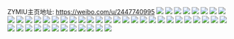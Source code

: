 ZYMIU主页地址: https://weibo.com/u/2447740995 
![](https://wx4.sinaimg.cn/mw2000/91e59043gy1h8vfiqwd6rj20m50w9tbe.jpg) 
![](https://wx4.sinaimg.cn/mw2000/91e59043gy1h8veyhh88zj228w2zu1kz.jpg) 
![](https://wx4.sinaimg.cn/mw2000/91e59043gy1h8vf08moahj21ln24w7uw.jpg) 
![](https://wx4.sinaimg.cn/mw2000/91e59043gy1h8vf09n21kj2295306u0x.jpg) 
![](https://wx4.sinaimg.cn/mw2000/91e59043gy1h8uhsku1hqj20qa1lodsh.jpg) 
![](https://wx4.sinaimg.cn/mw2000/91e59043gy1h8ta5jp390j20dw0dw0t5.jpg) 
![](https://wx4.sinaimg.cn/mw2000/91e59043gy1h8rvrzl1v2j21m025c1ky.jpg) 
![](https://wx4.sinaimg.cn/mw2000/91e59043gy1h8rvrxfprij21le24ihdt.jpg) 
![](https://wx4.sinaimg.cn/mw2000/91e59043gy1h8rvrur6t6j22dc35snpf.jpg) 
![](https://wx4.sinaimg.cn/mw2000/91e59043gy1h8rw43eyjsj22dc35su0z.jpg) 
![](https://wx4.sinaimg.cn/mw2000/91e59043gy1h8rw8ylae5j21ay1ls1kx.jpg) 
![](https://wx4.sinaimg.cn/mw2000/91e59043gy1h8rvs0ilwrj21b31qsh8q.jpg) 
![](https://wx4.sinaimg.cn/mw2000/91e59043gy1h8rvrnti1ij21m125db29.jpg) 
![](https://wx4.sinaimg.cn/mw2000/91e59043gy1h8rw3zyyolj21ms26db29.jpg) 
![](https://wx4.sinaimg.cn/mw2000/91e59043gy1h8rvrred72j21o0281qv5.jpg) 
![](https://wx4.sinaimg.cn/mw2000/91e59043gy1h8qq5wyo87j21me25vhdt.jpg) 
![](https://wx4.sinaimg.cn/mw2000/91e59043gy1h8pnkui5taj22dc35s1kz.jpg) 
![](https://wx4.sinaimg.cn/mw2000/91e59043gy1h8pnlcuh76j21kr23oe81.jpg) 
![](https://wx4.sinaimg.cn/mw2000/91e59043gy1h8pnl3l2jaj21tm2fjqv5.jpg) 
![](https://wx4.sinaimg.cn/mw2000/91e59043gy1h8pnl0t47tj231b29y7wk.jpg) 
![](https://wx4.sinaimg.cn/mw2000/91e59043gy1h8pdiiijbej22c0340kjo.jpg) 
![](https://wx4.sinaimg.cn/mw2000/91e59043gy1h8pditxc1sj22c0340b2c.jpg) 
![](https://wx4.sinaimg.cn/mw2000/91e59043gy1h8pdib873jj223q2sz1kz.jpg) 
![](https://wx4.sinaimg.cn/mw2000/91e59043gy1h8pdio14coj227n2y74qr.jpg) 
![](https://wx4.sinaimg.cn/mw2000/91e59043gy1h8iosj46rkj21ne2774qq.jpg) 
![](https://wx4.sinaimg.cn/mw2000/91e59043gy1h8ioskr246j228n2zjhdv.jpg) 
![](https://wx4.sinaimg.cn/mw2000/91e59043gy1h8iosmy4brj22zh28l1l0.jpg) 
![](https://wx4.sinaimg.cn/mw2000/91e59043gy1h8iosoqsgkj22ce34jkjm.jpg) 
![](https://wx4.sinaimg.cn/mw2000/91e59043gy1h8ioshypfmj22dc35su0y.jpg) 
![](https://wx4.sinaimg.cn/mw2000/91e59043gy1h8iospvlb7j21m325g4qq.jpg) 
![](https://wx4.sinaimg.cn/mw2000/91e59043gy1h8iosqrmpnj22801o0kjl.jpg) 
![](https://wx4.sinaimg.cn/mw2000/91e59043gy1h8iosrz39sj21lv255b2a.jpg) 
![](https://wx4.sinaimg.cn/mw2000/91e59043gy1h8iost2nmaj21my26mu0x.jpg) 
![](https://wx4.sinaimg.cn/mw2000/91e59043gy1h8hrgltfhvj21mf25w1kx.jpg) 
![](https://wx4.sinaimg.cn/mw2000/91e59043gy1h8hrgngwwuj229q30zkjn.jpg) 
![](https://wx4.sinaimg.cn/mw2000/91e59043gy1h8hrgp7jr1j22dc35s1kz.jpg) 
![](https://wx4.sinaimg.cn/mw2000/91e59043gy1h8hrgqd8qrj22dc35snpd.jpg) 
![](https://wx4.sinaimg.cn/mw2000/91e59043gy1h8hrtsoeymj21o02807qr.jpg) 
![](https://wx4.sinaimg.cn/mw2000/91e59043gy1h8hrtth6ulj21o02807pz.jpg) 
![](https://wx4.sinaimg.cn/mw2000/91e59043gy1h8hijdi2ffj22wn26h7wj.jpg) 
![](https://wx4.sinaimg.cn/mw2000/91e59043gy1h8gmrgkimaj22dc35sb2c.jpg) 
![](https://wx4.sinaimg.cn/mw2000/91e59043gy1h8geu7h4t6j227f2uie83.jpg) 
![](https://wx4.sinaimg.cn/mw2000/91e59043gy1h8fimvumx8j22db35snpf.jpg) 
![](https://wx4.sinaimg.cn/mw2000/91e59043gy1h8fimotiw5j22co34x1kz.jpg) 
![](https://wx4.sinaimg.cn/mw2000/91e59043gy1h8fimttr67j227q2yd4qr.jpg) 
